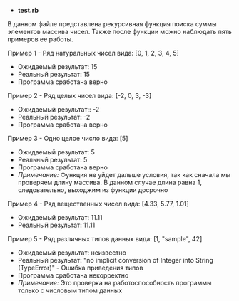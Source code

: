- **test.rb**

В данном файле представлена рекурсивная функция поиска суммы элементов массива чисел.
Также после функции можно наблюдать пять примеров ее работы.

Пример 1 - Ряд натуральных чисел вида: [0, 1, 2, 3, 4, 5]
* Ожидаемый результат: 15
* Реальный результат: 15
* Программа сработана верно

Пример 2 - Ряд целых чисел вида: [-2, 0, 3, -3]
* Ожидаемый результат:: -2
* Реальный результат: -2
* Программа сработана верно

Пример 3 - Одно целое число вида: [5]
* Ожидаемый результат: 5
* Реальный результат: 5
* Программа сработана верно
* *Примечание:* Функция не уйдет дальше условия, так как сначала мы проверяем длину массива. В данном случае длина равна 1, следовательно, выходжим из функции досрочно

Пример 4 - Ряд вещественных чисел вида: [4.33, 5.77, 1.01]
* Ожидаемый результат: 11.11
* Реальный результат: 11.11

Пример 5 - Ряд различных типов данных вида: [1, "sample", 42]
* Ожидаемый результат: неизвестно
* Реальный результат: "no implicit conversion of Integer into String (TypeError)" - Ошибка приведения типов
* Программа сработана некорректно
* *Примечание:* Это проверка на работоспособность программы только с числовым типом данных
